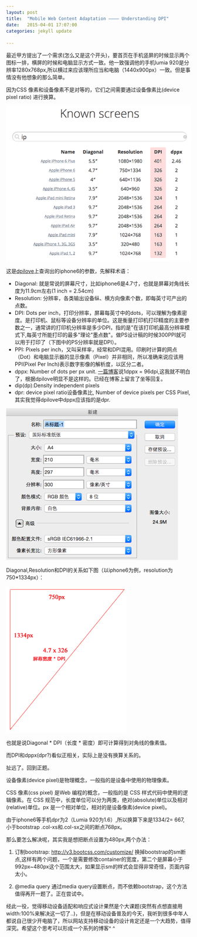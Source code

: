```yaml
---
layout: post
title:  "Mobile Web Content Adaptation ———— Understanding DPI"
date:   2015-04-01 17:07:00
categories: jekyll update

---
```



最近甲方提出了一个需求(怎么又是这个开头)，要首页在手机竖屏的时候显示两个图标一排，横屏的时候和电脑显示方式一致。他一致强调他的手机lumia 920是分辨率1280x768px,所以横过来应该理所应当和电脑（1440x900px）一致。但是事情没有他想象的那么简单。

<!-- more -->

因为CSS 像素和设备像素不是对等的，它们之间需要通过设备像素比(device pixel ratio) 进行换算。


![](../assets/article_images/2015/dpi-1.png)

这是[dpilove](http://dpi.lv/)上查询出的iphone6的参数，先解释术语：

* Diagonal: 就是常说的屏幕尺寸，比如iphone6是4.7寸，也就是屏幕对角线长度为11.9cm左右(1 inch = 2.54cm)
* Resolution: 分辨率，各类输出设备纵、横方向像素个数，即每英寸可产出的点数。
* DPI: Dots per inch，打印分辨率，屏幕每英寸中的dots，可以理解为像素密度。是打印机、鼠标等设备分辨率的单位。这是衡量打印机打印精度的主要参数之一，通常讲的打印机分辨率是多少DPI，指的是"在该打印机最高分辨率模式下,每英寸所能打印的最多"理论"墨点数"。做PS设计稿的时候300PPI就可以用于打印了（下图中的PS分辨率就是DPI）。
* PPI: Pixels per inch，又叫采样率，经常和DPI混用。印刷时计算的网点（Dot）和电脑显示器的显示像素（Pixel）并非相同，所以准确来说应该用PPI(Pixel Per Inch)表示数字影像的解析度，以区分二者。
* dppx: Number of dots per px unit. [一篇博客](http://madewithdrew.com/blog/working-with-dppx/)说1dppx = 96dpi,这我就不明白了，根据dpilove明显不是这样的。已经在博客上留言了坐等回复。
* dip(dp):Density independent pixels 
* dpr: device pixel ratio设备像素比, Number of device pixels per CSS Pixel,其实我觉得dpilove中dppx应该指的是dpr.

![](../assets/article_images/2015/dpi-2.png)


Diagonal,Resolution和DPI的关系如下图（以iphone6为例，resolution为750*1334px）：

![](../assets/article_images/2015/dpi-3.png)

也就是说Diagonal * DPI（长度 * 密度）即可计算得到对角线的像素值。

而DPI和dppx(dpr?)看似正相关，实际上是没有换算关系的。

扯远了。回到正题。

设备像素(device pixel)是物理概念，一般指的是设备中使用的物理像素。

CSS 像素(css pixel) 是Web 编程的概念，一般指的是 CSS 样式代码中使用的逻辑像素。在 CSS 规范中，长度单位可以分为两类，绝对(absolute)单位以及相对(relative)单位。px 是一个相对单位，相对的是设备像素(device pixel)。

由于iphone6等手机dpr为2（Lumia 920为1.6）,所以换算下来是1334/2= 667, 小于bootstrap .col-xs和.col-sx之间的断点768px。

那么要怎么解决呢，其实我是想把断点设置为480px,两个办法：

1. 订制bootstrap: http://v3.bootcss.com/customize/
	换掉bootstrap的sm断点,这样有两个问题，一个是需要修改container的宽度，第二个是屏幕小于992px~480px这个范围太大，如果显示sm的样式会显得非常奇怪，页面内容太小。
	
2. @media query
	通过media query设置断点，而不依赖bootstrap，这个方法值得再开一题了。正在尝试中。 


经此一役，觉得移动设备适配和响应式设计果然是个大课题(突然有点想直接用width:100%来解决这一切了..)，但是在移动设备普及的今天，我听到很多中年人都说自己很少开电脑了，所以网站支持移动设备的设计肯定还是一个大趋势，值得深究。希望这个思考可以形成一个系列的博客^ ^